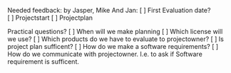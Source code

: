 Needed feedback:
by Jasper, Mike And Jan:
[ ] First Evaluation date?  
[ ] Projectstart
[ ] Projectplan

Practical questions?
[ ] When will we make planning
[ ] Which license will we use?
[ ] Which products do we have to evaluate to projectowner?
[ ] Is project plan sufficent?
[ ] How do we make a software requirements?
[ ] How do we communicate with projectowner. I.e. to ask if Software requirement is sufficent.
